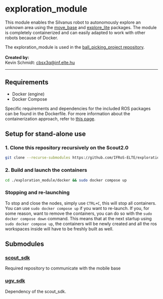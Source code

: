 # exploration_module

This module enables the Silvanus robot to autonomously explore an unknown area using the [move_base](https://wiki.ros.org/move_base) and [explore_lite](https://wiki.ros.org/explore_lite) packages. The module is completely containerized and can easily adapted to work with other robots because of Docker.

The exploration_module is used in the [ball_picking_project repository](https://github.com/IFRoS-ELTE/ball_picking_project).
<br><br>
**Created by:** <br>
Kevin Schmidt: cbsx3q@inf.elte.hu

---

## Requirements

- Docker (engine)
- Docker Compose

Specific requirements and dependencies for the included ROS packages can be found in the Dockerfile. For more information about the containerization approach, refer to [this page](https://github.com/IFRoS-ELTE/ball_picking_project/blob/main/docs/docker.md).

## Setup for stand-alone use

### 1. Clone this repository recursively on the Scout2.0

```bash
git clone --recurse-submodules https://github.com/IFRoS-ELTE/exploration_module.git
```

### 2. Build and launch the containers

```bash
cd ./exploration_module/docker && sudo docker compose up
```

### Stopping and re-launching

To stop and close the nodes, simply use `CTRL+C`, this will stop all containers. You can use `sudo docker compose up` if you want to re-launch. If you, for some reason, want to remove the containers, you can do so with the `sudo docker compose down` command. This means that at the next startup using `sudo docker compose up`, the containers will be newly created and all the ros workspaces inside will have to be freshly built as well.

## Submodules
### [scout_sdk](https://github.com/agilexrobotics/scout_ros)
Required repository to communicate with the mobile base

### [ugv_sdk](https://github.com/agilexrobotics/ugv_sdk)
Dependency of the scout_sdk.
